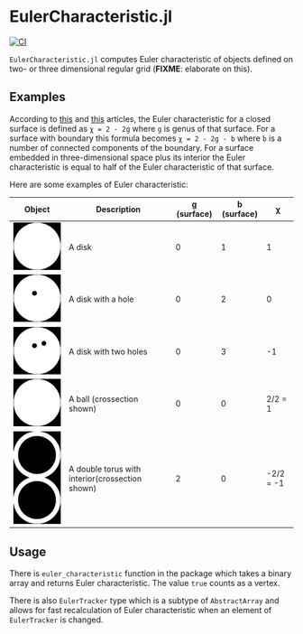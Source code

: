 # EulerCharacteristic.jl
[![CI](https://github.com/shamazmazum/EulerCharacteristic.jl/actions/workflows/test.yml/badge.svg)](https://github.com/shamazmazum/EulerCharacteristic.jl/actions/workflows/test.yml)

`EulerCharacteristic.jl` computes Euler characteristic of objects defined on
two- or three dimensional regular grid (**FIXME**: elaborate on this).

## Examples

According to [this](https://en.wikipedia.org/wiki/Genus_(mathematics)) and
[this](https://www.sciencedirect.com/science/article/abs/pii/S152407032030031X)
articles, the Euler characteristic for a closed surface is defined as `χ = 2 -
2g` where `g` is genus of that surface. For a surface with boundary this
formula becomes `χ = 2 - 2g - b` where `b` is a number of connected components
of the boundary. For a surface embedded in three-dimensional space plus its
interior the Euler characteristic is equal to half of the Euler characteristic
of that surface.

Here are some examples of Euler characteristic:

|  Object  | Description |   g (surface)  |  b (surface)  |   χ   |
|----------|-------------|----------------|---------------|-------|
| ![disk](docs/img/disk.png) | A disk | 0 | 1 | 1 |
| ![disk](docs/img/disk-hole.png) | A disk with a hole | 0 | 2 | 0 |
| ![disk](docs/img/disk-holes.png) | A disk with two holes | 0 | 3 | -1 |
| ![disk](docs/img/disk.png) | A ball (crossection shown) | 0 | 0 | 2/2 = 1 |
| ![disk](docs/img/dtorus.png) | A double torus with interior(crossection shown) | 2 | 0 | -2/2 = -1 |

## Usage

There is `euler_characteristic` function in the package which takes a binary
array and returns Euler characteristic. The value `true` counts as a vertex.

There is also `EulerTracker` type which is a subtype of `AbstractArray` and
allows for fast recalculation of Euler characteristic when an element of
`EulerTracker` is changed.
